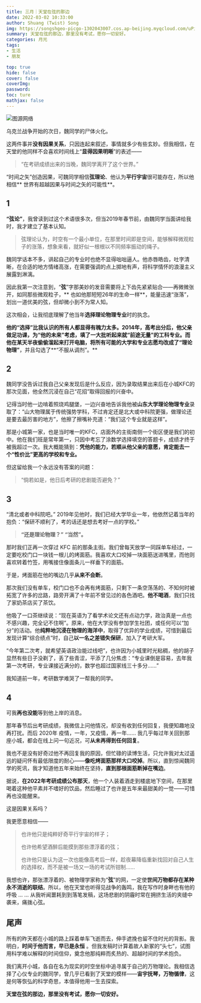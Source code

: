 ```yaml
---
title: 三月｜天堂在弦的那边
date: 2022-03-02 10:33:00
author: Shuang (Twist) Song
img: https://songshgeo-picgo-1302043007.cos.ap-beijing.myqcloud.com/uPic/5hiyVv.png
summary: 天堂在弦的那边，那里没有考试，愿你一切安好。
categories: 月光
tags:
- 生活
- 朋友

top: true
hide: false
cover: false
coverImg: 
password: 
toc: ture
mathjax: false
---
```


![图源网络](https://songshgeo-picgo-1302043007.cos.ap-beijing.myqcloud.com/uPic/5hiyVv.png)

乌克兰战争开始的次日，魏同学的尸体火化。

这两件事并**没有因果关系**，只因连起来叙述，事情就多少有些玄妙。但我相信，在天堂的他同样不会喜欢时间线上“**显得因果明晰**”的表述——

> “在考研成绩出来的当晚，魏同学离开了这个世界。”

“时间之矢”创造因果，可魏同学相信**弦理论**、他认为**平行宇宙**很可能存在，所以他相信** 世界有超越因果与时间之矢的可能性**。

## 1

**“弦论”**，我曾读到过这个术语很多次，但当2019年春节前，由魏同学当面讲给我时，我才建立了基本认知。

> 弦理论认为，时空有一个最小单位，在那里时间即是空间，能够解释微观粒子的涨落，想象来看，就好似一根根以不同频率振动的绳子。

魏同学话本不多，讲起自己的专业时也绝不显得咄咄逼人。他赤唇皓齿，吐字清晰，在合适的地方情绪高涨，在需要强调的点上掷地有声，将科学情怀的浪漫主义展露到淋漓。

因此我第一次注意到，“**弦**”字那美妙的发音需要将上下齿先紧紧贴合——再微微张开，如同那些微观粒子，** 也如他那短短26年的生命一样**，能量迅速“涨落”，划出一道优美的弦，但却微小到不为常人知。

这次相会，让我彻底理解了他当年**选择理论物理专业**时的执念。

**他的“选择”比我认识的所有人都显得有魄力太多。**2014年，高考出分后，他父亲做足功课，为“他的未来”考虑，填了一大批听起来就“前途无量”的工科专业。而他在某天半夜偷偷溜起来打开电脑，将所有可能的大学和专业志愿均改成了**“理论物理”**，并且勾选了**“不服从调剂”。**

## 2
魏同学没告诉过我自己父亲发现后是什么反应，因为录取结果出来后在小城KFC的那次见面，他全然沉浸在自己“花招”取得回报的兴奋中。

记得当时他一边啃着照烧鸡腿堡，一边兴奋地告诉我他被**山东大学理论物理专业**录取了：“山大物理属于传统强势学科，不过肯定还是北大或中科院更强，做理论还是要去最厉害的地方”，他擦了擦嘴补充道：“我们这个专业就是这样”。

那是小城第一家，也是当时唯一的KFC，店面外的主街南侧一个街区便是我们的初中。他在我们班是常年第一，只因中考忘了涂数学选择填空的答题卡，成绩才终于被我超过一次。我大概能猜到：**凭他的能力，若顺从他父亲的意愿，肯定能去一个“性价比”更高的学校和专业。**

但这留给我一个永远没有答案的问题：
> “倘若如是，他日后考研的悲剧能否避免？”


## 3
“清北或者中科院吧。” 2019年见他时，我们已经大学毕业一年，他依然记着当年的抱负：“保研不顺利了，考的话还是想去考好一点的学校。”

> **“还是理论物理？”**
> **“当然”。**

那时我们正再一次穿过 KFC 前的那条主街。我们曾每天放学一同踩单车经过，一定要吃校门口一块钱一根儿的烤面筋。我喜欢大口咬掉一块面筋送进嘴里，而他则喜欢转着竹签，用嘴接住像面条儿一样垂下的面筋。

于是，烤面筋在他的嘴边几乎**从来不会断**。

那次我们没有单车，校门口也不会再有烤面筋，只剩下一条空荡荡的、不知何时被拓宽了许多的岔路，路旁开满了十年前不曾见过的各色酒吧。**他不喝酒**，我们只找了家奶茶店买了茶饮。

他吸了一口茶继续说：“现在英语为了看学术论文还有点动力学，政治真是一点也不感兴趣，完全记不住啊”。原来，他在大学没有参加学生社团，或任何可以“加分”的活动。他**纯粹地沉浸在物理的海洋中**，取得了优异的学业成绩，可惜到最后发现计算“综合绩点”时，自己**以一名之差错失保研**，加入了考研大军。

“今年第二次考，就希望英语政治能过线吧”，也许因为小城里时光粘稠，他的胡子显然有些日子没剃了，丢了些青涩，平添了几分焦虑：“专业课倒是容易，去年我第一次考研​，专业课接近满分的，数学也超过国家线三十多分……”

我知道前一年，考研数学难哭了一帮我的同学。

## 4
可我**再也没能**等到他上岸的消息。

那年春节后出考研成绩，我微信上问他情况，却没有收到任何回复，我便知趣地没再打扰。而后 2020年 疫情，一年，又疫情，再一年…… 我几乎每过年关回到那座小城，都会在线上问一句近况，可**从未再得到任何回复**。

我也不是没有好奇过他不再回复我的原因，但忙碌的读博生活，只允许我对太过遥远的疑问怀有最低限度的耐心——**像吃烤面筋那样大口咬掉**。所以，直到惊闻魏同学的死讯，我才知道他五年来始终在坚持，**直到那根面筋断掉在嘴边**。

据说，**在2022年考研成绩公布那天**，他一个人装着酒走到楼底地下空间，在那里喝着这种他平素并不嗜好的饮品，然后睡过了也许是五年来最甜美的一觉——可惜再也没能醒来。

这是因果关系吗？

我更愿意相信——
> 也许他只是纯粹好奇平行宇宙的样子；
> 
> 也许他希望酒醉后能摸到那些漂浮着的弦；
> 
> 也许他只是认为这一次也能像高考后一样，趁夜幕降临重新找回对自己人生的选择权，而不是被一场又一场的考试所钳制……

我想也许，那张漂浮着的、被物理学家称为“**弦**”的网，一定使**世间万物都存在某种永不消逝的联结**。所以，他在天堂也听得见战争的轰鸣，我在写作时身畔也有他的呼吸 … … 从我听闻噩耗到到落笔发稿，这场悲剧的阴霾时常在拥挤生活的夹缝中袭来，痛拨心弦。

## 尾声
所有的昨天都在小城的路上踩着单车飞逝而去，伸手遮挽也留不住时光的背影。我明白，**时间于他而言，早已是永恒** 。但我发稿时计算着故人新冢的“头七”，试图用科学难以解释的时间信仰，奠念他那纯粹而炙热的、超越时间的学术抱负。

我们离开小城，各自在名为现实的时空坐标中追寻属于自己的万物理论。我相信选择了心仪专业的魏同学，曾几乎已看到了天堂的模样——**宙宇抚琴，万物循律**，这是何等恢弘的科学奇思，本值得他用一生去探索。

**天堂在弦的那边，那里没有考试，愿你一切安好。**
